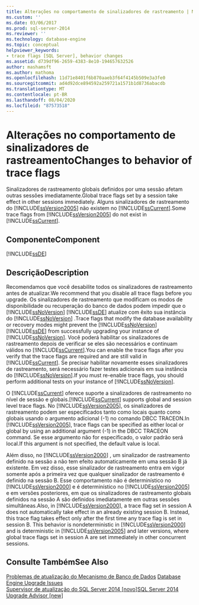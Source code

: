```yaml
---
title: Alterações no comportamento de sinalizadores de rastreamento | Microsoft Docs
ms.custom: ''
ms.date: 03/06/2017
ms.prod: sql-server-2014
ms.reviewer: ''
ms.technology: database-engine
ms.topic: conceptual
helpviewer_keywords:
- trace flags [SQL Server], behavior changes
ms.assetid: d739df96-2659-4383-8e10-194657632526
author: mashamsft
ms.author: mathoma
ms.openlocfilehash: 11d71e8401f6b870aaeb3f64f4145b509e3a3fe0
ms.sourcegitcommit: ad4d92dce894592a259721a1571b1d8736abacdb
ms.translationtype: MT
ms.contentlocale: pt-BR
ms.lasthandoff: 08/04/2020
ms.locfileid: "87573518"
---
```

# <a name="changes-to-behavior-of-trace-flags"></a><span data-ttu-id="a5f0a-102">Alterações no comportamento de sinalizadores de rastreamento</span><span class="sxs-lookup"><span data-stu-id="a5f0a-102">Changes to behavior of trace flags</span></span>
  <span data-ttu-id="a5f0a-103">Sinalizadores de rastreamento globais definidos por uma sessão afetam outras sessões imediatamente.</span><span class="sxs-lookup"><span data-stu-id="a5f0a-103">Global trace flags set by a session take effect in other sessions immediately.</span></span> <span data-ttu-id="a5f0a-104">Alguns sinalizadores de rastreamento do [!INCLUDE[ssVersion2005](../../includes/ssversion2005-md.md)] não existem no [!INCLUDE[ssCurrent](../../includes/sscurrent-md.md)].</span><span class="sxs-lookup"><span data-stu-id="a5f0a-104">Some trace flags from [!INCLUDE[ssVersion2005](../../includes/ssversion2005-md.md)] do not exist in [!INCLUDE[ssCurrent](../../includes/sscurrent-md.md)].</span></span>  
  
## <a name="component"></a><span data-ttu-id="a5f0a-105">Componente</span><span class="sxs-lookup"><span data-stu-id="a5f0a-105">Component</span></span>  
 [!INCLUDE[ssDE](../../includes/ssde-md.md)]  
  
## <a name="description"></a><span data-ttu-id="a5f0a-106">Descrição</span><span class="sxs-lookup"><span data-stu-id="a5f0a-106">Description</span></span>  
 <span data-ttu-id="a5f0a-107">Recomendamos que você desabilite todos os sinalizadores de rastreamento antes de atualizar.</span><span class="sxs-lookup"><span data-stu-id="a5f0a-107">We recommend that you disable all trace flags before you upgrade.</span></span> <span data-ttu-id="a5f0a-108">Os sinalizadores de rastreamento que modificam os modos de disponibilidade ou recuperação do banco de dados podem impedir que o [!INCLUDE[ssNoVersion](../../includes/ssnoversion-md.md)] [!INCLUDE[ssDE](../../includes/ssde-md.md)] atualize com êxito sua instância do [!INCLUDE[ssNoVersion](../../includes/ssnoversion-md.md)] .</span><span class="sxs-lookup"><span data-stu-id="a5f0a-108">Trace flags that modify the database availability or recovery modes might prevent the [!INCLUDE[ssNoVersion](../../includes/ssnoversion-md.md)][!INCLUDE[ssDE](../../includes/ssde-md.md)] from successfully upgrading your instance of [!INCLUDE[ssNoVersion](../../includes/ssnoversion-md.md)].</span></span> <span data-ttu-id="a5f0a-109">Você poderá habilitar os sinalizadores de rastreamento depois de verificar se eles são necessários e continuam válidos no [!INCLUDE[ssCurrent](../../includes/sscurrent-md.md)].</span><span class="sxs-lookup"><span data-stu-id="a5f0a-109">You can enable the trace flags after you verify that the trace flags are required and are still valid in [!INCLUDE[ssCurrent](../../includes/sscurrent-md.md)].</span></span> <span data-ttu-id="a5f0a-110">Se precisar habilitar novamente esses sinalizadores de rastreamento, será necessário fazer testes adicionais em sua instância do [!INCLUDE[ssNoVersion](../../includes/ssnoversion-md.md)].</span><span class="sxs-lookup"><span data-stu-id="a5f0a-110">If you must re-enable trace flags, you should perform additional tests on your instance of [!INCLUDE[ssNoVersion](../../includes/ssnoversion-md.md)].</span></span>  
  
 <span data-ttu-id="a5f0a-111">O [!INCLUDE[ssCurrent](../../includes/sscurrent-md.md)] oferece suporte a sinalizadores de rastreamento no nível de sessão e globais.</span><span class="sxs-lookup"><span data-stu-id="a5f0a-111">[!INCLUDE[ssCurrent](../../includes/sscurrent-md.md)] supports global and session level trace flags.</span></span> <span data-ttu-id="a5f0a-112">No [!INCLUDE[ssVersion2005](../../includes/ssversion2005-md.md)], os sinalizadores de rastreamento podem ser especificados tanto como locais quanto como globais usando o argumento adicional (-1) no comando DBCC TRACEON.</span><span class="sxs-lookup"><span data-stu-id="a5f0a-112">In [!INCLUDE[ssVersion2005](../../includes/ssversion2005-md.md)], trace flags can be specified as either local or global by using an additional argument (-1) in the DBCC TRACEON command.</span></span> <span data-ttu-id="a5f0a-113">Se esse argumento não for especificado, o valor padrão será local.</span><span class="sxs-lookup"><span data-stu-id="a5f0a-113">If this argument is not specified, the default value is local.</span></span>  
  
 <span data-ttu-id="a5f0a-114">Além disso, no [!INCLUDE[ssVersion2000](../../includes/ssversion2000-md.md)] , um sinalizador de rastreamento definido na sessão a não tem efeito automaticamente em uma sessão B já existente. Em vez disso, esse sinalizador de rastreamento entra em vigor somente após a primeira vez que qualquer sinalizador de rastreamento é definido na sessão B. Esse comportamento não é determinístico no [!INCLUDE[ssVersion2000](../../includes/ssversion2000-md.md)] e é determinístico no [!INCLUDE[ssVersion2005](../../includes/ssversion2005-md.md)] e em versões posteriores, em que os sinalizadores de rastreamento globais definidos na sessão A são definidos imediatamente em outras sessões simultâneas.</span><span class="sxs-lookup"><span data-stu-id="a5f0a-114">Also, in [!INCLUDE[ssVersion2000](../../includes/ssversion2000-md.md)], a trace flag set in session A does not automatically take effect in an already existing session B. Instead, this trace flag takes effect only after the first time any trace flag is set in session B. This behavior is nondeterministic in [!INCLUDE[ssVersion2000](../../includes/ssversion2000-md.md)] and is deterministic in [!INCLUDE[ssVersion2005](../../includes/ssversion2005-md.md)] and later versions, where global trace flags set in session A are set immediately in other concurrent sessions.</span></span>  
  
## <a name="see-also"></a><span data-ttu-id="a5f0a-115">Consulte Também</span><span class="sxs-lookup"><span data-stu-id="a5f0a-115">See Also</span></span>  
 <span data-ttu-id="a5f0a-116">[Problemas de atualização do Mecanismo de Banco de Dados](../../../2014/sql-server/install/database-engine-upgrade-issues.md) </span><span class="sxs-lookup"><span data-stu-id="a5f0a-116">[Database Engine Upgrade Issues](../../../2014/sql-server/install/database-engine-upgrade-issues.md) </span></span>  
 [<span data-ttu-id="a5f0a-117">Supervisor de atualização do SQL Server 2014 &#91;novo&#93;</span><span class="sxs-lookup"><span data-stu-id="a5f0a-117">SQL Server 2014 Upgrade Advisor &#91;new&#93;</span></span>](sql-server-2014-upgrade-advisor.md)  
  
  
